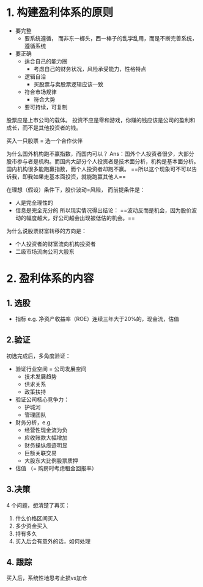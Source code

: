 # 1. 构建盈利体系的原则

- 要完整
	- 要系统遵循， 而非东一榔头，西一棒子的乱学乱用，而是不断完善系统，遵循系统
- 要正确
	- 适合自己的能力圈
		- 考虑自己的财务状况，风险承受能力，性格特点
	- 逻辑自洽
		- 买股票与卖股票逻辑应该一致
	- 符合市场规律
		- 符合大势
	- 要可持续，可复制

股票应是上市公司的载体。 投资不应是零和游戏，你赚的钱应该是公司的盈利和成长，而不是其他投资者的钱。

买入一只股票 = 选一个合作伙伴

为什么国外机构跑不赢指数，而国内可以？
Ans：国外个人投资者很少，大部分股市参与者是机构。而国内大部分个人投资者是技术面分析，机构是基本面分析。国内机构很多能跑赢指数，而个人投资者却跑不赢。
==所以这个现象可不可以告诉我，即我如果走基本面投资，就能跑赢其他人==

在理想（假设）条件下，股价波动=风险， 而前提条件是：
- 人是完全理性的
- 信息是完全充分的
所以现实情况得出结论：
==波动反而是机会，因为股价波动的幅度越大，好公司越会出现被低估的机会。==

为什么说股票财富转移的方向是：
- 个人投资者的财富流向机构投资者
- 二级市场流向公司大股东

# 2. 盈利体系的内容

## 1. 选股

- 指标 e.g. 净资产收益率（ROE）连续三年大于20%的，现金流，估值

## 2.验证

初选完成后，多角度验证：
- 验证行业空间 = 公司发展空间
	- 技术发展趋势
	- 供求关系
	- 政策扶持
- 验证公司核心竞争力：
	- 护城河
	- 管理团队
- 财务分析，e.g.
	- 经营性现金流为负
	- 应收账款大幅增加
	- 财务操纵痕迹明显
	- 巨额关联交易
	- 大股东大比例股票质押
- 估值 （= 购房时考虑租金回报率）

## 3.决策

4 个问题，想清楚了再买：
1. 什么价格区间买入
2. 多少资金买入
3. 持有多久
4. 买入后会有意外的话，如何处理

## 4. 跟踪

买入后，系统性地思考止损vs加仓


